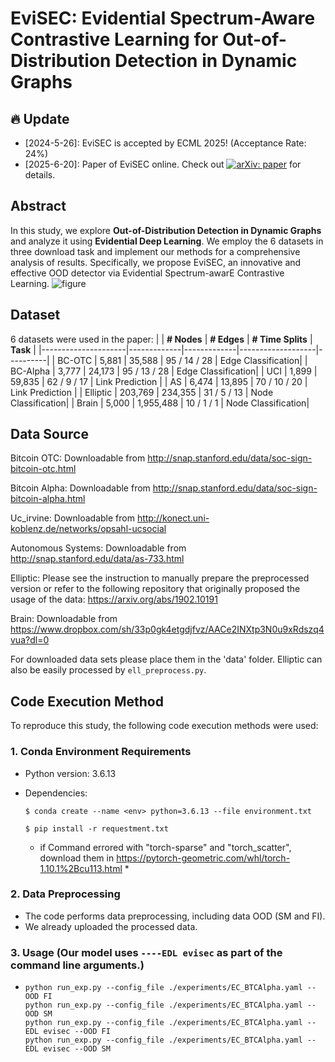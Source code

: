 # EviSEC: Evidential Spectrum-Aware Contrastive Learning for Out-of-Distribution Detection in Dynamic Graphs
## 🔥 Update
* [2024-5-26]: EviSEC is accepted by ECML 2025! (Acceptance Rate: 24%)
* [2025-6-20]: Paper of EviSEC online. Check out [![arXiv: paper](https://img.shields.io/badge/arXiv-paper-red.svg)](https://arxiv.org/abs/2506.07417) for details.
## Abstract
In this study, we explore **Out-of-Distribution Detection in Dynamic Graphs** and analyze it using **Evidential Deep Learning**. We employ the 6 datasets in three download task and implement our methods for a comprehensive analysis of results. Specifically, we propose EviSEC, an innovative and effective OOD detector via Evidential Spectrum-awarE Contrastive Learning. 
![figure](./data/figure3.jpg)
## Dataset
6 datasets were used in the paper:
|                     | **# Nodes** | **# Edges** | **# Time Splits** | **Task** |
|---------------------|-------------|-------------|-------------------|----------|
| BC-OTC              | 5,881       | 35,588      | 95 / 14 / 28       | Edge Classification|
| BC-Alpha            | 3,777       | 24,173      | 95 / 13 / 28       | Edge Classification|
| UCI                 | 1,899       | 59,835      | 62 / 9 / 17        | Link Prediction    | 
| AS                  | 6,474       | 13,895      | 70 / 10 / 20       | Link Prediction    | 
| Elliptic            | 203,769     | 234,355     | 31 / 5 / 13        | Node Classification| 
| Brain               | 5,000       | 1,955,488   | 10 / 1 / 1         | Node Classification| 

## Data Source
Bitcoin OTC: Downloadable from http://snap.stanford.edu/data/soc-sign-bitcoin-otc.html

Bitcoin Alpha: Downloadable from http://snap.stanford.edu/data/soc-sign-bitcoin-alpha.html

Uc_irvine: Downloadable from http://konect.uni-koblenz.de/networks/opsahl-ucsocial

Autonomous Systems: Downloadable from http://snap.stanford.edu/data/as-733.html

Elliptic: Please see the instruction to manually prepare the preprocessed version or refer to the following repository that originally proposed the usage of the data: https://arxiv.org/abs/1902.10191

Brain: Downloadable from https://www.dropbox.com/sh/33p0gk4etgdjfvz/AACe2INXtp3N0u9xRdszq4vua?dl=0

For downloaded data sets please place them in the 'data' folder. Elliptic can also be easily processed by `ell_preprocess.py`.
## Code Execution Method

To reproduce this study, the following code execution methods were used:

### 1. Conda Environment Requirements
- Python version: 3.6.13
- Dependencies:
  
  ```$ conda create --name <env> python=3.6.13 --file environment.txt```

  ```$ pip install -r requestment.txt```

  * if Command errored with "torch-sparse" and "torch_scatter", download them in https://pytorch-geometric.com/whl/torch-1.10.1%2Bcu113.html *


### 2. Data Preprocessing
- The code performs data preprocessing, including data OOD (SM and FI).
- We already uploaded the processed data.

### 3. Usage (Our model uses `----EDL evisec` as part of the command line arguments.)
 - ```
   python run_exp.py --config_file ./experiments/EC_BTCAlpha.yaml --OOD FI
   python run_exp.py --config_file ./experiments/EC_BTCAlpha.yaml --OOD SM
   python run_exp.py --config_file ./experiments/EC_BTCAlpha.yaml --EDL evisec --OOD FI
   python run_exp.py --config_file ./experiments/EC_BTCAlpha.yaml --EDL evisec --OOD SM
   ```
